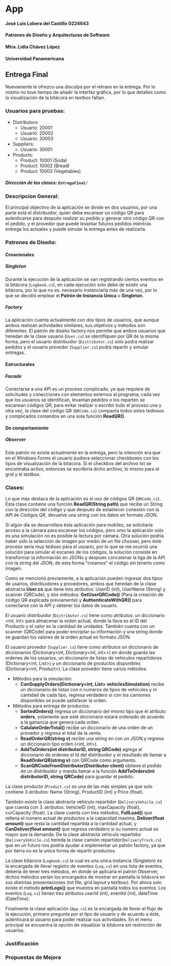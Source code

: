 # App
#### José Luis Lobera del Castillo 0224643
#### Patrones de Diseño y Arquitecturas de Software
#### Mtra. Lidia Chávez López
#### Universidad Panamericana

## Entrega Final

Nuevamente le ofrezco una disculpa por el retraso en la entrega. Por lo mismo no tuve tiempo de añadir la interfaz gráfica, por lo que detalles como la visualización de la bitácora en textbox faltan.


### Usuarios para pruebas:
- Distributors: 
    - Usuario: 20001
    - Usuario: 20002
    - Usuario: 20003
- Suppliers:
    - Usuario: 30001
- Products:
    - Product: 10001 (Soda)
    - Product: 10002 (Bread)
    - Product: 10003 (Vegetables)

##### Dirección de las clases: `EntregaFinal/`

### Descripcion General:

El principal objectivo de la aplicación se divide en dos usuarios, por una parte está el distribuidor, quien debe escanear un código QR para autenticarse para después realizar su pedido y generar otro código QR con el pedido, y el provedor que puede levantar futuros pedidos mientras entrega los actuales y puede simular la entrega antes de realizarla.

### Patrones de Diseño:

#### Creacionales

##### Singleton

Durante la ejecución de la aplicación se van registrando ciertos eventos en la bitácora (`Logbook.cs`), en cada ejecución solo debe de existir una bitácora, por lo que no es. necesario instanciarla más de una vez, por lo que se decidió emplear el **Patrón de Instancia Unica** o **Singleton**.

##### Factory

La aplicación cuenta actualmente con dos tipos de usuarios, que aunque ambos realizan actividades similares, sus objetivos y métodos son diferentes. El patrón de diseño factory nos permite que ambos usuarios que heredan de la clase usuario (`User.cs`) se identifiquen por QR de la misma forma, pero el usuario distribuidor (`Distributor.cs`) solo podrá realizar pedidos y el usuario provedor (`Supplier.cs`) podrá repartir y simular entregas.

#### Estructurales

##### Facade

Conectarse a una API es un proceso complicado, ya que requiere de solicitudes y conecciones con elementos externos al programa, cada vez que los usuarios se identifican, levantan pedidos o los reparten se escanean códigos QR, para evitar realizar o escribir todo el proceso una y otra vez, la clase del código QR (`QRCode.cs`) compacta todos estos tediosos y complicados comandos en una sola función **ReadQR()**.

#### De comportamiento

##### Observer

Este patrón no existe actualmente en la entrega, pero la intención era que en el Windows Forms el usuario pudiera seleccionar checkboxes con los tipos de visualización de la bitácora. Si el checkbox del archivo txt se encontraba activo, entonces se escribiría dicho archivo, lo mismo para el grid y el textbox.

### Clases:

Lo que más destaca de la aplicación es el uso de códigos QR (`QRCode.cs`). Ésta clase contiene una función **ReadQR(String path)** que recibe un String con la dirección del código y que después de establecer conexión con la API de Códigos QR, devuelve una string con los datos en formato JSON.

Si algún día se desarrollara ésta aplicación para mobiles, se solicitaria acceso a la cámara para escanear los códigos, pero omo la aplicación solo es una simulación no es posible la lectura por cámara. Otra solución podría haber sido la selección de imagen por medio de un file chooser, pero éste proceso sería muy tedioso para el usuario, por lo que se me ocurrió una solución para simular el escaneo de los códigos, la solución consiste en transformar la información en JSONs y despues concatenar la liga de la API con la string del JSON, de esta forma "creamos" el código sin tenerlo como imagen.

Como se mencionó previamente, a la aplicación pueden ingresar dos tipos de usarios, distribuidores y provedores, ambos que heredan de la clase abstracta **User.cs** que tiene tres atributos: UserID (int), UserName (String) y scanner (QRCode), y dos métodos: **GetUserQRCode()** (Para la creación de código QR explicada previamente) y **AuthenticateWithQR()** para conectarse con la API y obtener los datos de usuario.

El usuario distribuidor (`Distributor.cs`) tiene como atributos: un diccionario <int, int> para almacenar la orden actual, donde la llava es el ID del Producto y el valor es la cantidad de unidades. También cuenta con un scanner (QRCode) para poder encriptar su información y una string donde se guardan los valores de la orden actual en formato JSON.

El usuario provedor (`Supplier.cs`) tiene como atributos un diccionario de diccionarios (Dictionary<int, Dictionary<int, int>>) en donde guarda las ordenes de los usuarios, un diccionario de listas de vehiculos repartidores (Dictionary<int, List<DeliveryVehicle>>) y un diccionario de productos  disponibles (Dictionary<int, Product>). La clase provedor tiene varios métodos:
  - Métodos para la simulación:
    - **CanSupplyOrders(Dictionary<int, List<DeliveryVehicle>> vehiclesSimulation)** recibe un diccionario de listas con n numeros de tipos de vehiculos y m cantidad de cada tipo, regresa verdadero si con los camiones disponibles se puede satisfacer la orden.
  - Métodos para entrega de productos:
    - **SortedOrders()** regresa un diccionario del mismo tipo que el atributo **orders**, solamente que este diccionario estará ordenado de acuerdo a la ganancia que genera cada orden.
    - **CalulateOrderTotal()** recibe un diccionario de una orden de un provedor y regresa el total de la venta.
    - **ReadOrderQR(string v)** recibe una string en con un JSON y regresa un diccionario tipo orden (<int, int>).
    - **AddToOrders(int distributorID, string QRCode)** agrega al diccionario de ordenes el Id del distribuidor y el resultado de llamar a **ReadOrderQR(string v)** con QRCode como argumento.
    - **ScanQRCodeFromDistributor(Distributor client)** obtiene el pedido de un distribuidor y manda llamar a la función **AddToOrders(int distributorID, string QRCode)** para guardar el pedido.

La clase producto (`Product.cs`) es una de las más simples ya que solo contiene 3 atributos: Name (String), ProductID (int) y Price (float).
    
También existe la clase abstracta vehículo repartidor (`DeliveryVehicle.cs`) que cuenta con 3. atributos: VehicleID (int), maxCapacity (float), curCapacity (float). La clase cuenta con tres métodos, **FullLoad()** que rellena el numero actual de productos a la capacidad maxima, **Deliver(float amount)** que resta la cantidad repartida a la cantidad actual, y **CanDeliver(float amount)** que regresa verdadero si su numero actual es mayor que la demanda.
    De la clase abstracta vehículo repartidor (`DeliveryVehicle.cs`) hereda la clase camión repartidor(`DeliveryTruck.cs`) que en un futuro nos podría ayudar a implementar un patrón factory, ya que por tierra no es la unica forma de repartir productos.
    
La clase bitácora (`Logbook.cs`) la cual es una unica instancia (Singleton) es la encargada de llevar registro de eventos (`Log.cs`) en una lista de eventos, debería de tener tres métodos, en donde se aplicaría el patrón Observer, dichos métodos serían los encargados de mostrar en pantalla la bitácora en sus distintas presentaciones (txt file, grid layout y textbox). Por ahora solo existe el método **printLogs()** que muestra en pantalla todos los eventos. Los eventos (`Log.cs`) tienen tres atributos userId (int), eventId (int), dateTime (DateTime).
    
Finalmente la clase aplicación (`App.cs`) es la encargada de llevar el flujo de la ejecución, primero pregunta por el tipo de usuario y de acuerdo a éste, autenticará al usuario para poder realizar sus actividades. En el menu principal se encuentra la opción de visualizar la bitácora sin restricción de usuarios.
     

### Justificación

### Propuestas de Mejora
     
    

